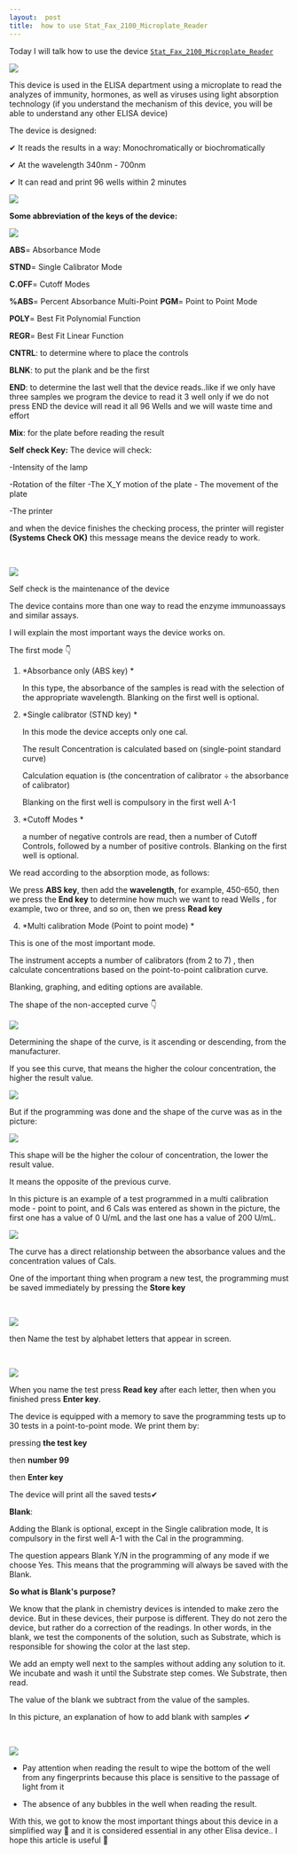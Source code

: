 ```yaml
---
layout:  post
title:  how to use Stat_Fax_2100_Microplate_Reader
---
```



Today I will talk  how to use the device [`Stat_Fax_2100_Microplate_Reader`](https://rattibha.com/hashtag/Stat_Fax_2100_Microplate_Reader)

![](/images/stat-fax/Stat-fax-2100.png)

This device is used in the ELISA department using a microplate to read the
analyzes of immunity, hormones, as well as viruses using light absorption
technology (if you understand the mechanism of this device, you will be able to
understand any other ELISA device)

The device is designed:

✔ It reads the results in a way: Monochromatically or biochromatically 

✔ At the wavelength 340nm - 700nm 

✔ It can read and print 96 wells within 2 minutes

![](/images/stat-fax/elisawells.jpg)

**Some abbreviation of the keys of the device:**

![](/images/stat-fax/Stat-fax.jpg)

**ABS**= Absorbance Mode 

**STND**= Single Calibrator Mode

**C.OFF**= Cutoff Modes

**%ABS**= Percent Absorbance Multi-Point
**PGM**= Point to Point Mode 

**POLY**= Best Fit Polynomial Function 

**REGR**= Best Fit Linear Function

**CNTRL**: to determine where to
place the controls

**BLNK**: to put the plank and be the first 

**END**: to determine the last well that the device reads..like if we only have three samples we program the device to read it 3 well only if we do not press END the device will read it all 96 Wells and we will waste time and effort

**Mix**: for the plate before reading the result

**Self check Key:** The device will check:

-Intensity of the lamp 

-Rotation of the filter
-The X_Y motion of the plate - The movement of the plate

-The printer 

and when the device finishes the checking process, the printer will
register **(Systems Check OK)** this message means the device ready to work.

<br>

![](/images/stat-fax/Self-ckeck-stat-fax.jpg)

Self check is the maintenance of the device

The device contains more than one way to read the enzyme immunoassays and similar assays. 

I will explain the most important ways the device works on.

The first mode 👇 

1. *Absorbance only (ABS key) *
   
   In this type, the absorbance of the samples is read with the selection of the
   appropriate wavelength. Blanking on the first well is optional.

2. *Single calibrator (STND key) *
   
   In this mode the device accepts only one cal. 
   
   The result Concentration is calculated based on (single-point standard curve)
   
   Calculation equation is (the concentration of calibrator ÷ the absorbance of calibrator)
   
    Blanking on the first well is compulsory in the first well A-1

3. *Cutoff Modes *
   
   a number of negative controls are read, then a number of Cutoff Controls, followed by a number of positive controls.  Blanking on the first well is optional. 

We read according to the absorption mode, as
follows:

We press **ABS key**, then add the **wavelength**, for example, 450-650, then
we press the **End key**  to determine how much we want to read Wells , for
example, two or three, and so on, then we press   **Read key**

4. *Multi calibration Mode (Point to point mode) *

This is one of the most important mode.

The instrument accepts a number of calibrators (from 2 to 7) , then calculate concentrations based on the point-to-point calibration curve. 

Blanking, graphing, and editing options are available.



The shape of the non-accepted curve 👇

![](/images/stat-fax/Unacceptable-curve-stat-fax-2100.png)

Determining the shape of the curve, is it ascending or
descending, from the manufacturer. 

If you see this curve, that means the
higher the colour concentration, the higher the result value.

![](/images/stat-fax/Curve-stat-fax.png)

But if the programming was done and the shape of the curve was as in the picture:

![](/images/stat-fax/Curve2-stat-fax.png)

This shape will be the higher the colour of concentration, the lower the result value.

It means the opposite of the previous curve.

In this picture is an example of a test programmed in a multi calibration mode - point to point, and 6 Cals was entered as shown in the picture, the first one has a value of 0 U/mL and the last one has a value of 200 U/mL.

![](/images/stat-fax/Point-to-point-stat-fax.png)

The curve has a direct relationship between the absorbance values ​​and
the concentration values ​​of Cals.

One of the important thing when program a new test, the programming must be saved immediately by pressing the **Store key**

<br>

![](/images/stat-fax/Name-test.stat-fax.png)

then Name the test by alphabet letters that appear in screen.

<br>

![](/images/stat-fax/Name-test-stat-fax.png)

When you name the test press **Read key** after each letter, then when you finished press **Enter key**.

The device is equipped with a memory to save the programming tests up to 30 tests in a point-to-point mode. We print them by:

pressing **the test key**

then **number 99**

then **Enter key**

The device will print all the saved tests✔

**Blank**: 

Adding the Blank is optional, except in the Single calibration mode, It is compulsory in the first well A-1 with the Cal in the programming.

The question appears Blank Y/N in the programming of any mode
if we choose Yes. This means that the programming will always be saved with the
Blank.

**So what is Blank's purpose?**

We know that the plank in chemistry devices is intended to make zero the device. But in these devices, their purpose is different. They do not zero the device, but rather do a correction of the readings. In other words, in the blank, we test the components of the
solution, such as Substrate, which is responsible for showing the color at the
last step.

We add an empty well next to the samples without
adding any solution to it. We incubate and wash it until the Substrate step comes. We Substrate, then read. 

The value of the blank we subtract from the value of the samples.

In this picture, an explanation of how to add blank with samples ✔

<br>

![](/images/stat-fax/How-to-add-Blank.jpg)

- Pay attention when reading the result to wipe the bottom of the well from any fingerprints because this place is sensitive to the passage of light from it 

- The absence of any bubbles in the well when reading the result.

With this, we got to know the most important things
about this device in a simplified way 🍃 and it is considered essential
in any other Elisa device.. I hope this article is useful 🌼


